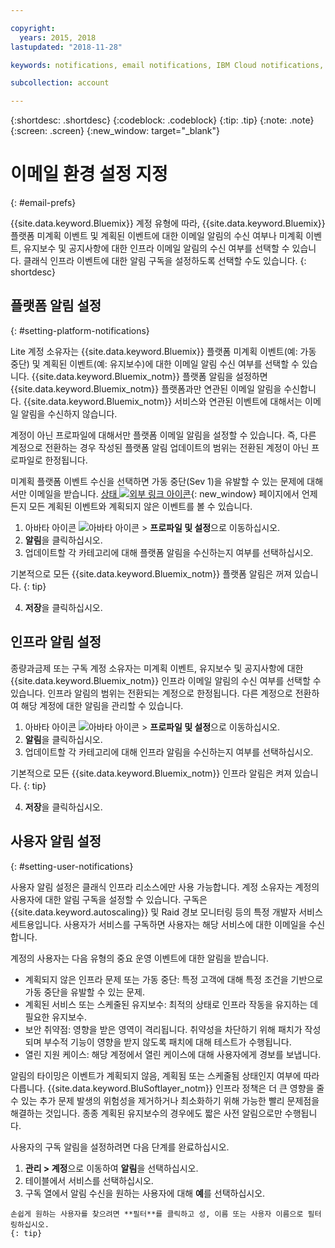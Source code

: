 ```yaml
---

copyright:
  years: 2015, 2018
lastupdated: "2018-11-28"

keywords: notifications, email notifications, IBM Cloud notifications, notification preferences

subcollection: account

---
```


{:shortdesc: .shortdesc}
{:codeblock: .codeblock}
{:tip: .tip}
{:note: .note}
{:screen: .screen}
{:new_window: target="_blank"}


# 이메일 환경 설정 지정
{: #email-prefs}

{{site.data.keyword.Bluemix}} 계정 유형에 따라, {{site.data.keyword.Bluemix}} 플랫폼 미계획 이벤트 및 계획된 이벤트에 대한 이메일 알림의 수신 여부나 미계획 이벤트, 유지보수 및 공지사항에 대한 인프라 이메일 알림의 수신 여부를 선택할 수 있습니다. 클래식 인프라 이벤트에 대한 알림 구독을 설정하도록 선택할 수도 있습니다.
{: shortdesc}

## 플랫폼 알림 설정
{: #setting-platform-notifications}

Lite 계정 소유자는 {{site.data.keyword.Bluemix}} 플랫폼 미계획 이벤트(예: 가동 중단) 및 계획된 이벤트(예: 유지보수)에 대한 이메일 알림 수신 여부를 선택할 수 있습니다. {{site.data.keyword.Bluemix_notm}} 플랫폼 알림을 설정하면 {{site.data.keyword.Bluemix_notm}} 플랫폼과만 연관된 이메일 알림을 수신합니다. {{site.data.keyword.Bluemix_notm}} 서비스와 연관된 이벤트에 대해서는 이메일 알림을 수신하지 않습니다.

계정이 아닌 프로파일에 대해서만 플랫폼 이메일 알림을 설정할 수 있습니다. 즉, 다른 계정으로 전환하는 경우 작성된 플랫폼 알림 업데이트의 범위는 전환된 계정이 아닌 프로파일로 한정됩니다.

미계획 플랫폼 이벤트 수신을 선택하면 가동 중단(Sev 1)을 유발할 수 있는 문제에 대해서만 이메일을 받습니다. [상태 ![외부 링크 아이콘](../icons/launch-glyph.svg "외부 링크 아이콘")](https://cloud.ibm.com/status){: new_window} 페이지에서 언제든지 모든 계획된 이벤트와 계획되지 않은 이벤트를 볼 수 있습니다.

1. 아바타 아이콘 ![아바타 아이콘](../icons/i-avatar-icon.svg) &gt; **프로파일 및 설정**으로 이동하십시오.
2. **알림**을 클릭하십시오.
3. 업데이트할 각 카테고리에 대해 플랫폼 알림을 수신하는지 여부를 선택하십시오.

  기본적으로 모든 {{site.data.keyword.Bluemix_notm}} 플랫폼 알림은 꺼져 있습니다.
  {: tip}

4. **저장**을 클릭하십시오.

## 인프라 알림 설정

종량과금제 또는 구독 계정 소유자는 미계획 이벤트, 유지보수 및 공지사항에 대한 {{site.data.keyword.Bluemix_notm}} 인프라 이메일 알림의 수신 여부를 선택할 수 있습니다. 인프라 알림의 범위는 전환되는 계정으로 한정됩니다. 다른 계정으로 전환하여 해당 계정에 대한 알림을 관리할 수 있습니다.

1. 아바타 아이콘 ![아바타 아이콘](../icons/i-avatar-icon.svg) &gt; **프로파일 및 설정**으로 이동하십시오.
2. **알림**을 클릭하십시오.
3. 업데이트할 각 카테고리에 대해 인프라 알림을 수신하는지 여부를 선택하십시오.

  기본적으로 모든 {{site.data.keyword.Bluemix_notm}} 인프라 알림은 켜져 있습니다.
  {: tip}

4. **저장**을 클릭하십시오.

## 사용자 알림 설정
{: #setting-user-notifications}

사용자 알림 설정은 클래식 인프라 리소스에만 사용 가능합니다. 계정 소유자는 계정의 사용자에 대한 알림 구독을 설정할 수 있습니다. 구독은 {{site.data.keyword.autoscaling}} 및 Raid 경보 모니터링 등의 특정 개발자 서비스 세트용입니다. 사용자가 서비스를 구독하면 사용자는 해당 서비스에 대한 이메일을 수신합니다.  

계정의 사용자는 다음 유형의 중요 운영 이벤트에 대한 알림을 받습니다.

  * 계획되지 않은 인프라 문제 또는 가동 중단: 특정 고객에 대해 특정 조건을 기반으로 가동 중단을 유발할 수 있는 문제.
  * 계획된 서비스 또는 스케줄된 유지보수: 최적의 상태로 인프라 작동을 유지하는 데 필요한 유지보수.
  * 보안 취약점: 영향을 받은 영역이 격리됩니다. 취약성을 차단하기 위해 패치가 작성되며 부수적 기능이 영향을 받지 않도록 패치에 대해 테스트가 수행됩니다.
  * 열린 지원 케이스: 해당 계정에서 열린 케이스에 대해 사용자에게 경보를 보냅니다.

알림의 타이밍은 이벤트가 계획되지 않음, 계획됨 또는 스케줄됨 상태인지 여부에 따라 다릅니다. {{site.data.keyword.BluSoftlayer_notm}} 인프라 정책은 더 큰 영향을 줄 수 있는 추가 문제 발생의 위험성을 제거하거나 최소화하기 위해 가능한 빨리 문제점을 해결하는 것입니다. 종종 계획된 유지보수의 경우에도 짧은 사전 알림으로만 수행됩니다.

사용자의 구독 알림을 설정하려면 다음 단계를 완료하십시오.

  1. **관리 > 계정**으로 이동하여 **알림**을 선택하십시오.
  2. 테이블에서 서비스를 선택하십시오.
  3. 구독 열에서 알림 수신을 원하는 사용자에 대해 **예**를 선택하십시오.

    손쉽게 원하는 사용자를 찾으려면 **필터**를 클릭하고 성, 이름 또는 사용자 이름으로 필터링하십시오.
    {: tip}
